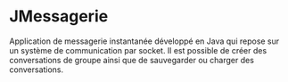 # JMessagerie
 Application de messagerie instantanée développé en Java qui repose sur un système de communication par socket.  Il est possible de créer des conversations de groupe ainsi que de sauvegarder ou charger des conversations.
